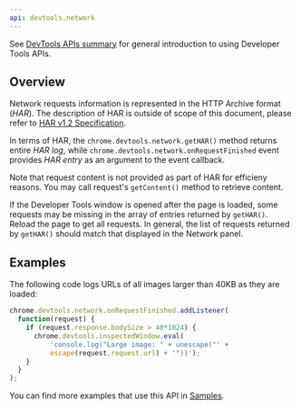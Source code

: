 ```yaml
---
api: devtools.network
---
```


See [DevTools APIs summary][1] for general introduction to using Developer Tools APIs.

## Overview

Network requests information is represented in the HTTP Archive format (_HAR_). The description of
HAR is outside of scope of this document, please refer to [HAR v1.2 Specification][2].

In terms of HAR, the `chrome.devtools.network.getHAR()` method returns entire _HAR log_, while
`chrome.devtools.network.onRequestFinished` event provides _HAR entry_ as an argument to the event
callback.

Note that request content is not provided as part of HAR for efficieny reasons. You may call
request's `getContent()` method to retrieve content.

If the Developer Tools window is opened after the page is loaded, some requests may be missing in
the array of entries returned by `getHAR()`. Reload the page to get all requests. In general, the
list of requests returned by `getHAR()` should match that displayed in the Network panel.

## Examples

The following code logs URLs of all images larger than 40KB as they are loaded:

```js
chrome.devtools.network.onRequestFinished.addListener(
  function(request) {
    if (request.response.bodySize > 40*1024) {
      chrome.devtools.inspectedWindow.eval(
          'console.log("Large image: " + unescape("' +
          escape(request.request.url) + '"))');
    }
  }
);
```

You can find more examples that use this API in [Samples][3].

[1]: /docs/extensions/mv3/devtools
[2]: https://www.softwareishard.com/blog/har-12-spec/
[3]: /docs/extensions/mv3/samples#search:devtools.network
